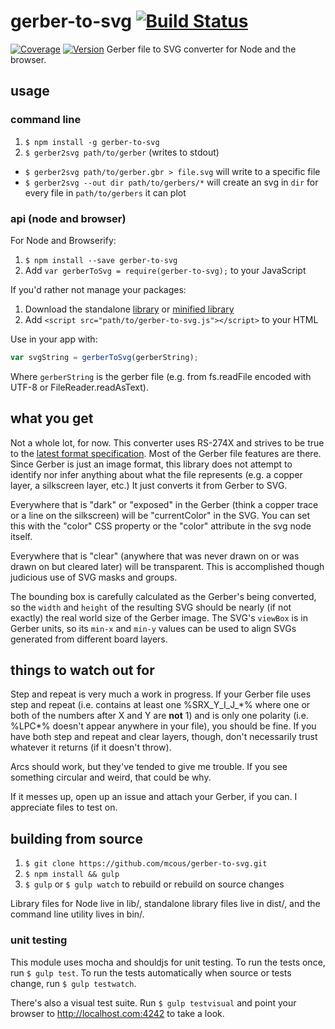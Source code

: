 # gerber-to-svg [![Build Status](http://img.shields.io/travis/mcous/gerber-to-svg.svg?style=flat)](https://travis-ci.org/mcous/gerber-to-svg)
[![Coverage](http://img.shields.io/coveralls/mcous/gerber-to-svg.svg?style=flat)](https://coveralls.io/r/mcous/gerber-to-svg) [![Version](http://img.shields.io/npm/v/gerber-to-svg.svg?style=flat)](https://www.npmjs.org/package/gerber-to-svg)
Gerber file to SVG converter for Node and the browser.

## usage
### command line
1. `$ npm install -g gerber-to-svg`
2. `$ gerber2svg path/to/gerber` (writes to stdout)
  * `$ gerber2svg path/to/gerber.gbr > file.svg` will write to a specific file
  * `$ gerber2svg --out dir path/to/gerbers/*` will create an svg in `dir` for
  every file in `path/to/gerbers` it can plot

### api (node and browser)

For Node and Browserify:

1. `$ npm install --save gerber-to-svg`
2. Add `var gerberToSvg = require(gerber-to-svg);` to your JavaScript

If you'd rather not manage your packages:

1. Download the standalone [library](https://github.com/mcous/gerber-to-svg/releases/download/v0.0.11-alpha/gerber-to-svg.js)
or
[minified library](https://github.com/mcous/gerber-to-svg/releases/download/v0.0.11-alpha/gerber-to-svg.min.js)
2. Add `<script src="path/to/gerber-to-svg.js"></script>` to your HTML

Use in your app with:
``` javascript
var svgString = gerberToSvg(gerberString);
```
Where `gerberString` is the gerber file (e.g. from fs.readFile encoded with
UTF-8 or FileReader.readAsText).

## what you get
Not a whole lot, for now. This converter uses RS-274X and strives to be true to
the [latest format specification](http://www.ucamco.com/files/downloads/file/81/the_gerber_file_format_specification.pdf?d69271f6602e26ab2474ad625fe40c97).
Most of the Gerber file features are there. Since Gerber is just an image
format, this library does not attempt to identify
nor infer anything about what the file represents (e.g. a copper layer, a
silkscreen layer, etc.) It just converts it from Gerber to SVG.

Everywhere that is "dark" or "exposed" in the Gerber (think a copper trace
or a line on the silkscreen) will be "currentColor" in the SVG. You can set this
with the "color" CSS property or the "color" attribute in the svg node itself.

Everywhere that is "clear" (anywhere that was never drawn on or was drawn on but
cleared later) will be transparent. This is accomplished though judicious use of
SVG masks and groups.

The bounding box is carefully calculated as the Gerber's being converted, so the `width` and `height` of the resulting SVG should be nearly (if not exactly) the real world size of the Gerber image. The SVG's `viewBox` is in Gerber units, so its `min-x` and `min-y` values can be used to align SVGs generated from different board layers.

## things to watch out for
Step and repeat is very much a work in progress. If your Gerber file uses step
and repeat (i.e. contains at least one %SRX_Y_I_J_\*% where one or both of the
numbers after X and Y are **not** 1) and is only one polarity (i.e. %LPC*%
doesn't appear anywhere in your file), you should be fine. If you have both step
and repeat and clear layers, though, don't necessarily trust whatever it returns
(if it doesn't throw).

Arcs should work, but they've tended to give me trouble. If you see something
circular and weird, that could be why.

If it messes up, open up an issue and attach your Gerber, if you can. I
appreciate files to test on.

## building from source

1. `$ git clone https://github.com/mcous/gerber-to-svg.git`
2. `$ npm install && gulp`
3. `$ gulp` or `$ gulp watch` to rebuild or rebuild on source changes

Library files for Node live in lib/, standalone library files
live in dist/, and the command line utility lives in bin/.

### unit testing
This module uses mocha and shouldjs for unit testing. To run the tests once, run
`$ gulp test`. To run the tests automatically when source or tests change, run `$ gulp testwatch`.

There's also a visual test suite. Run `$ gulp testvisual` and point your browser
to http://localhost.com:4242 to take a look.
